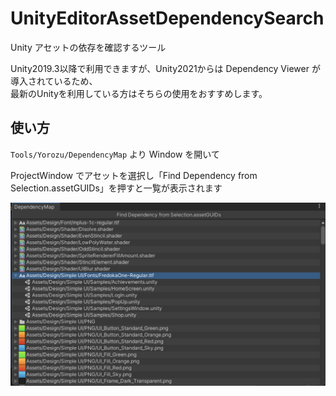 # UnityEditorAssetDependencySearch
Unity アセットの依存を確認するツール

Unity2019.3以降で利用できますが、Unity2021からは Dependency Viewer が導入されているため、<br>
最新のUnityを利用している方はそちらの使用をおすすめします。

## 使い方

`Tools/Yorozu/DependencyMap` より Window を開いて

ProjectWindow でアセットを選択し「Find Dependency from Selection.assetGUIDs」を押すと一覧が表示されます


<img src="https://github.com/yayorozu/ImageUploader/blob/master/AssetDependencySearch/Top.png" width="700">
